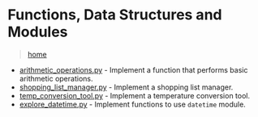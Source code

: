 # Functions, Data Structures and Modules

> [home](../README.md)

- [arithmetic_operations.py](./arithmetic_operations.py) - Implement a function that performs basic arithmetic operations.
- [shopping_list_manager.py](./shopping_list_manager.py) - Implement a shopping list manager.
- [temp_conversion_tool.py](./temp_conversion_tool.py) - Implement a temperature conversion tool.
- [explore_datetime.py](./explore_datetime.py) - Implement functions to use `datetime` module.
